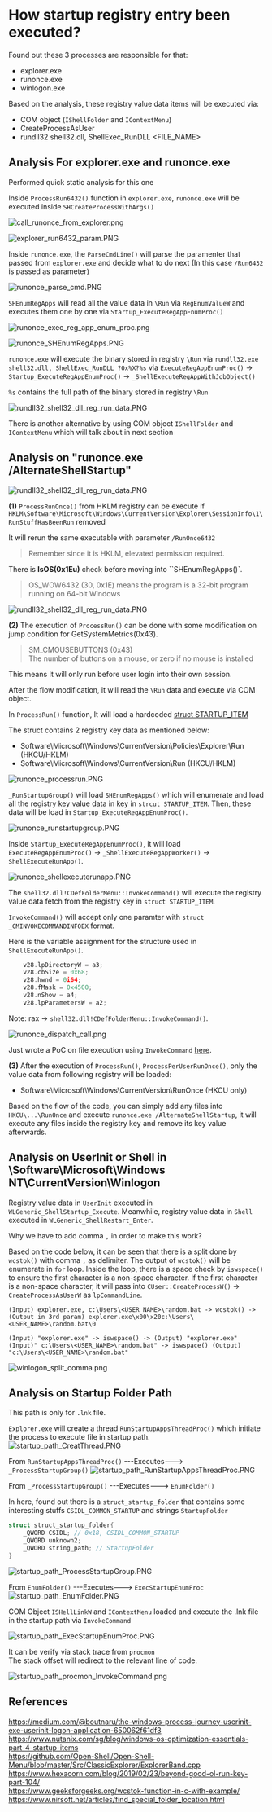 # How startup registry entry been executed?

Found out these 3 processes are responsible for that:

- explorer.exe
- runonce.exe
- winlogon.exe

Based on the analysis, these registry value data items will be executed via:

- COM object (`IShellFolder` and `IContextMenu`)
- CreateProcessAsUser
- rundll32 shell32.dll, ShellExec_RunDLL <FILE_NAME>

## Analysis For explorer.exe and runonce.exe

Performed quick static analysis for this one

Inside `ProcessRun6432()` function in `explorer.exe`, `runonce.exe` will be executed inside `SHCreateProcessWithArgs()`

![call_runonce_from_explorer.png](./Image_T1547.001/call_runonce_from_explorer.png)

![explorer_run6432_param.PNG](./Image_T1547.001/explorer_run6432_param.PNG)

Inside `runonce.exe`, the `ParseCmdLine()` will parse the paramenter that passed from `explorer.exe` and decide what to do next (In this case `/Run6432` is passed as parameter)  

![runonce_parse_cmd.PNG](./Image_T1547.001/runonce_parse_cmd.PNG)

`SHEnumRegApps` will read all the value data in `\Run` via `RegEnumValueW` and executes them one by one via `Startup_ExecuteRegAppEnumProc()`

![runonce_exec_reg_app_enum_proc.png](./Image_T1547.001/runonce_exec_reg_app_enum_proc.png)

![runonce_SHEnumRegApps.PNG](./Image_T1547.001/runonce_SHEnumRegApps.PNG)

`runonce.exe` will execute the binary stored in registry `\Run` via `rundll32.exe shell32.dll, ShellExec_RunDLL ?0x%X?%s` via `ExecuteRegAppEnumProc()` -> `Startup_ExecuteRegAppEnumProc()` -> `_ShellExecuteRegAppWithJobObject()`

`%s` contains the full path of the binary stored in registry `\Run`

![rundll32_shell32_dll_reg_run_data.PNG](./Image_T1547.001/rundll32_shell32_dll_reg_run_data.PNG)

There is another alternative by using COM object `IShellFolder` and `IContextMenu` which will talk about in next section

## Analysis on "runonce.exe /AlternateShellStartup"

![rundll32_shell32_dll_reg_run_data.PNG](./Image_T1547.001/runonce_alternateshellstartup.PNG)

**(1)**
`ProcessRunOnce()` from HKLM registry can be execute if
`HKLM\Software\Microsoft\Windows\CurrentVersion\Explorer\SessionInfo\1\RunStuffHasBeenRun` removed

It will rerun the same executable with parameter `/RunOnce6432`

> Remember since it is HKLM, elevated permission required.  

There is **IsOS(0x1Eu)** check before moving into ``SHEnumRegApps()`.

> OS_WOW6432 (30, 0x1E) means the program is a 32-bit program running on 64-bit Windows

![rundll32_shell32_dll_reg_run_data.PNG](./Image_T1547.001/runonce_RunStuffHasBeenRun.PNG)

**(2)** The execution of `ProcessRun()` can be done with some modification on jump condition for GetSystemMetrics(0x43).

> SM_CMOUSEBUTTONS (0x43)  
The number of buttons on a mouse, or zero if no mouse is installed

This means It will only run before user login into their own session.  

After the flow modification, it will read the `\Run` data and execute via COM object.

In `ProcessRun()` function, It will load a hardcoded [struct STARTUP_ITEM](./struct_STARTUPGROUP_ITEM.txt)

The struct contains 2 registry key data as mentioned below:

- Software\Microsoft\Windows\CurrentVersion\Policies\Explorer\Run (HKCU/HKLM)
- Software\Microsoft\Windows\CurrentVersion\Run (HKCU/HKLM)

![runonce_processrun.PNG](./Image_T1547.001/runonce_processrun.PNG)

`_RunStartupGroup()` will load `SHEnumRegApps()` which will enumerate and load all the registry key value data in key in `strcut STARTUP_ITEM`. Then, these data will be load in  `Startup_ExecuteRegAppEnumProc()`.

![runonce_runstartupgroup.PNG](./Image_T1547.001/runonce_runstartupgroup.PNG)

Inside `Startup_ExecuteRegAppEnumProc()`, it will load `ExecuteRegAppEnumProc()` -> `_ShellExecuteRegAppWorker()` -> `ShellExecuteRunApp()`.

![runonce_shellexecuterunapp.PNG](./Image_T1547.001/runonce_shellexecuterunapp.PNG)

The `shell32.dll!CDefFolderMenu::InvokeCommand()` will execute the registry value data fetch from the registry key in `struct STARTUP_ITEM`.

`InvokeCommand()` will accept only one paramter with `struct _CMINVOKECOMMANDINFOEX` format.

Here is the variable assignment for the structure used in `ShellExecuteRunApp()`.

```c++
    v28.lpDirectoryW = a3;
    v28.cbSize = 0x68;
    v28.hwnd = 0i64;
    v28.fMask = 0x4500;
    v28.nShow = a4;
    v28.lpParametersW = a2;
```

Note: rax -> `shell32.dll!CDefFolderMenu::InvokeCommand()`.

![runonce_dispatch_call.png](./Image_T1547.001/runonce_dispatch_call.png)

Just wrote a PoC on file execution using `InvokeCommand` [here](https://github.com/ghoulgy/RandomCodes/blob/master/cpp/icontextmenu_invokecommand.cpp).

**(3)** After the execution of `ProcessRun()`, `ProcessPerUserRunOnce()`, only the value data from following registry will be loaded:

- Software\Microsoft\Windows\CurrentVersion\RunOnce (HKCU only)

Based on the flow of the code, you can simply add any files into `HKCU\...\RunOnce` and execute `runonce.exe /AlternateShellStartup`, it will execute any files inside the registry key and remove its key value afterwards.

## Analysis on UserInit or Shell in \Software\Microsoft\Windows NT\CurrentVersion\Winlogon

Registry value data in `UserInit` executed in `WLGeneric_ShellStartup_Execute`. Meanwhile, registry value data in `Shell` executed in `WLGeneric_ShellRestart_Enter`. 

Why we have to add comma `,` in order to make this work?

Based on the code below, it can be seen that there is a split done by `wcstok()` with comma `,` as delimiter. The output of `wcstok()` will be enumerate in `for` loop. Inside the loop, there is a space check by `iswspace()` to ensure the first character is a non-space character. If the first character is a non-space character, it will pass into `CUser::CreateProcessW()` -> `CreateProcessAsUserW` as `lpCommandLine`.

```text
(Input) explorer.exe, c:\Users\<USER_NAME>\random.bat -> wcstok() ->
(Output in 3rd param) explorer.exe\x00\x20c:\Users\<USER_NAME>\random.bat\0

(Input) "explorer.exe" -> iswspace() -> (Output) "explorer.exe"
(Input)" c:\Users\<USER_NAME>\random.bat" -> iswspace() (Output) "c:\Users\<USER_NAME>\random.bat"
```

![winlogon_split_comma.png](./Image_T1547.001/winlogon_split_comma.png)

## Analysis on Startup Folder Path

This path is only for `.lnk` file.

`Explorer.exe` will create a thread `RunStartupAppsThreadProc()` which initiate the process to execute file in startup path.
![startup_path_CreatThread.PNG](./Image_T1547.001/startup_path_CreatThread.PNG)

From `RunStartupAppsThreadProc()` ---Executes---> `_ProcessStartupGroup()`
![startup_path_RunStartupAppsThreadProc.PNG](./Image_T1547.001/startup_path_RunStartupAppsThreadProc.PNG)

From `_ProcessStartupGroup()` ---Executes---> `EnumFolder()`  

In here, found out there is a `struct_startup_folder` that contains some interesting stuffs `CSIDL_COMMON_STARTUP` and strings `StartupFolder`

```c++
struct struct_startup_folder{
    _QWORD CSIDL; // 0x18, CSIDL_COMMON_STARTUP
    _QWORD unknown2;
    _QWORD string_path; // StartupFolder
}
```

![startup_path_ProcessStartupGroup.PNG](./Image_T1547.001/startup_path_ProcessStartupGroup.PNG)

From `EnumFolder()` ---Executes---> `ExecStartupEnumProc`
![startup_path_EnumFolder.PNG](./Image_T1547.001/startup_path_EnumFolder.PNG)

COM Object `ISHellLinkW` and `IContextMenu` loaded and execute the .lnk file in the startup path via `InvokeCommand`

![startup_path_ExecStartupEnumProc.PNG](./Image_T1547.001/startup_path_ExecStartupEnumProc.PNG)

It can be verify via stack trace from `procmon`  
The stack offset will redirect to the relevant line of code.

![startup_path_procmon_InvokeCommand.png](./Image_T1547.001/startup_path_procmon_InvokeCommand.png)

## References

<https://medium.com/@boutnaru/the-windows-process-journey-userinit-exe-userinit-logon-application-650062f61df3>  
<https://www.nutanix.com/sg/blog/windows-os-optimization-essentials-part-4-startup-items>  
<https://github.com/Open-Shell/Open-Shell-Menu/blob/master/Src/ClassicExplorer/ExplorerBand.cpp>  
<https://www.hexacorn.com/blog/2019/02/23/beyond-good-ol-run-key-part-104/>  
<https://www.geeksforgeeks.org/wcstok-function-in-c-with-example/>  
<https://www.nirsoft.net/articles/find_special_folder_location.html>
